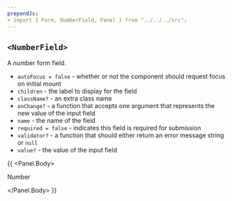 ```yaml
---
prependJs:
- import { Form, NumberField, Panel } from "../../../src";
---
```


## `<NumberField>`

A number form field.

* `autoFocus = false` - whether or not the component should request focus on initial mount
* `children` - the label to display for the field
* `className?` - an extra class name
* `onChange?` - a function that accepts one argument that represents the new value of the input field
* `name` - the name of the field
* `required = false` - indicates this field is required for submission
* `validator?` - a function that should either return an error message string or `null`
* `value?` - the value of the input field

{{
  <Panel>
    <Panel.Body>
      <Form>
        <NumberField name="number" required>Number</NumberField>
      </Form>
    </Panel.Body>
  </Panel>
}}
